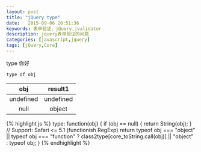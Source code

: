 ```yaml
--- 
layout: post
title: "jQuery type"
date:   2015-09-06 20:51:36
keywords: 表单验证，jQuery,jvalidator
description: jquery表单验证的问题 
categories: [javascript,jquery]
tags: [jQuery,Core]
---
```


type    你好	

	type of obj
	
<!-- more -->
	
|obj|result1|
|:---:|:---:|
|undefined|undefined|
|null|object|

{% highlight js %}
        type: function(obj) {
            if (obj == null) {
                return String(obj);
            }
            // Support: Safari <= 5.1 (functionish RegExp)
            return typeof obj === "object" || typeof obj === "function" ?
                class2type[core_toString.call(obj)] || "object" :
                typeof obj;
        }
{% endhighlight %}

